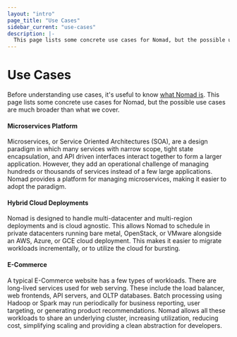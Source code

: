 ```yaml
---
layout: "intro"
page_title: "Use Cases"
sidebar_current: "use-cases"
description: |-
  This page lists some concrete use cases for Nomad, but the possible use cases are much broader than what we cover.
---
```


# Use Cases

Before understanding use cases, it's useful to know [what Nomad is](/intro/index.html).
This page lists some concrete use cases for Nomad, but the possible use cases are
much broader than what we cover.

#### Microservices Platform

Microservices, or Service Oriented Architectures (SOA), are a design paradigm in which many
services with narrow scope, tight state encapsulation, and API driven interfaces interact together
to form a larger application. However, they add an operational challenge of managing hundreds
or thousands of services instead of a few large applications. Nomad provides a platform for
managing microservices, making it easier to adopt the paradigm.

#### Hybrid Cloud Deployments

Nomad is designed to handle multi-datacenter and multi-region deployments and is cloud agnostic.
This allows Nomad to schedule in private datacenters running bare metal, OpenStack, or VMware
alongside an AWS, Azure, or GCE cloud deployment. This makes it easier to migrate workloads
incrementally, or to utilize the cloud for bursting.

#### E-Commerce

A typical E-Commerce website has a few types of workloads. There are long-lived services
used for web serving. These include the load balancer, web frontends, API servers, and OLTP databases.
Batch processing using Hadoop or Spark may run periodically for business reporting, user targeting,
or generating product recommendations. Nomad allows all these workloads to share an underlying cluster,
increasing utilization, reducing cost, simplifying scaling and providing a clean abstraction
for developers.

